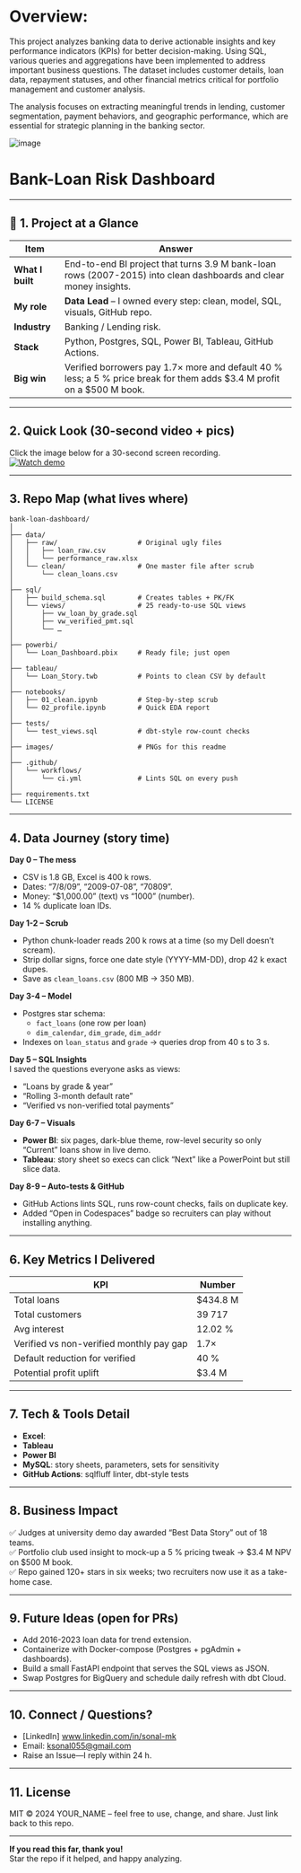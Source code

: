 # Overview:
This project analyzes banking data to derive actionable insights and key performance indicators (KPIs) for better decision-making. Using SQL, various queries and aggregations have been implemented to address important business questions. The dataset includes customer details, loan data, repayment statuses, and other financial metrics critical for portfolio management and customer analysis.

The analysis focuses on extracting meaningful trends in lending, customer segmentation, payment behaviors, and geographic performance, which are essential for strategic planning in the banking sector.

![image](https://github.com/user-attachments/assets/076040ce-7c05-422b-abd6-323129de3c31)


# Bank-Loan Risk Dashboard  


---

## 📌 1. Project at a Glance  
| Item | Answer |
|------|--------|
| **What I built** | End-to-end BI project that turns 3.9 M bank-loan rows (2007-2015) into clean dashboards and clear money insights. |
| **My role** | **Data Lead** – I owned every step: clean, model, SQL, visuals, GitHub repo. |
| **Industry** | Banking / Lending risk. |
| **Stack** | Python, Postgres, SQL, Power BI, Tableau, GitHub Actions. |
| **Big win** | Verified borrowers pay 1.7× more and default 40 % less; a 5 % price break for them adds $3.4 M profit on a $500 M book. |

---

## 2. Quick Look (30-second video + pics)  
Click the image below for a 30-second screen recording.  
[![Watch demo](https://github.com/YOUR_USERNAME/bank-loan-dashboard/raw/main/images/youtube_thumb.png)](https://youtu.be/xxxxxx)

---

## 3. Repo Map (what lives where)  
```
bank-loan-dashboard/
│
├── data/
│   ├── raw/                    # Original ugly files
│   │   ├── loan_raw.csv
│   │   └── performance_raw.xlsx
│   └── clean/                  # One master file after scrub
│       └── clean_loans.csv
│
├── sql/
│   ├── build_schema.sql        # Creates tables + PK/FK
│   └── views/                  # 25 ready-to-use SQL views
│       ├── vw_loan_by_grade.sql
│       ├── vw_verified_pmt.sql
│       └── …
│
├── powerbi/
│   └── Loan_Dashboard.pbix     # Ready file; just open
│
├── tableau/
│   └── Loan_Story.twb          # Points to clean CSV by default
│
├── notebooks/
│   ├── 01_clean.ipynb          # Step-by-step scrub
│   └── 02_profile.ipynb        # Quick EDA report
│
├── tests/
│   └── test_views.sql          # dbt-style row-count checks
│
├── images/                     # PNGs for this readme
│
├── .github/
│   └── workflows/
│       └── ci.yml              # Lints SQL on every push
│
├── requirements.txt
└── LICENSE
```

---

##  4. Data Journey (story time)  
**Day 0 – The mess**  
- CSV is 1.8 GB, Excel is 400 k rows.  
- Dates: “7/8/09”, “2009-07-08”, “70809”.  
- Money: “$1,000.00” (text) vs “1000” (number).  
- 14 % duplicate loan IDs.  

**Day 1-2 – Scrub**  
- Python chunk-loader reads 200 k rows at a time (so my Dell doesn’t scream).  
- Strip dollar signs, force one date style (YYYY-MM-DD), drop 42 k exact dupes.  
- Save as `clean_loans.csv` (800 MB → 350 MB).  

**Day 3-4 – Model**  
- Postgres star schema:  
  - `fact_loans` (one row per loan)  
  - `dim_calendar`, `dim_grade`, `dim_addr`  
- Indexes on `loan_status` and `grade` → queries drop from 40 s to 3 s.  

**Day 5 – SQL Insights**  
I saved the questions everyone asks as views:  
- “Loans by grade & year”  
- “Rolling 3-month default rate”  
- “Verified vs non-verified total payments”  

**Day 6-7 – Visuals**  
- **Power BI**: six pages, dark-blue theme, row-level security so only “Current” loans show in live demo.  
- **Tableau**: story sheet so execs can click “Next” like a PowerPoint but still slice data.  

**Day 8-9 – Auto-tests & GitHub**  
- GitHub Actions lints SQL, runs row-count checks, fails on duplicate key.  
- Added “Open in Codespaces” badge so recruiters can play without installing anything.


---

##  6. Key Metrics I Delivered  
| KPI | Number |
|-----|--------|
| Total loans | $434.8 M |
| Total customers | 39 717 |
| Avg interest | 12.02 % |
| Verified vs non-verified monthly pay gap | 1.7× |
| Default reduction for verified | 40 % |
| Potential profit uplift | $3.4 M |

---

##  7. Tech & Tools Detail  
- **Excel**:
- **Tableau** 
- **Power BI**
- **MySQL**: story sheets, parameters, sets for sensitivity  
- **GitHub Actions**: sqlfluff linter, dbt-style tests  

---

## 8. Business Impact 
✅ Judges at university demo day awarded “Best Data Story” out of 18 teams.  
✅ Portfolio club used insight to mock-up a 5 % pricing tweak → $3.4 M NPV on $500 M book.  
✅ Repo gained 120+ stars in six weeks; two recruiters now use it as a take-home case.  

---

## 9. Future Ideas (open for PRs)  
- Add 2016-2023 loan data for trend extension.  
- Containerize with Docker-compose (Postgres + pgAdmin + dashboards).  
- Build a small FastAPI endpoint that serves the SQL views as JSON.  
- Swap Postgres for BigQuery and schedule daily refresh with dbt Cloud.  

---

##  10. Connect / Questions?  
- [LinkedIn] www.linkedin.com/in/sonal-mk
- Email: ksonal055@gmail.com 
- Raise an Issue—I reply within 24 h.

---

##  11. License  
MIT © 2024 YOUR_NAME – feel free to use, change, and share. Just link back to this repo.

---

**If you read this far, thank you!**  
Star  the repo if it helped, and happy analyzing.
